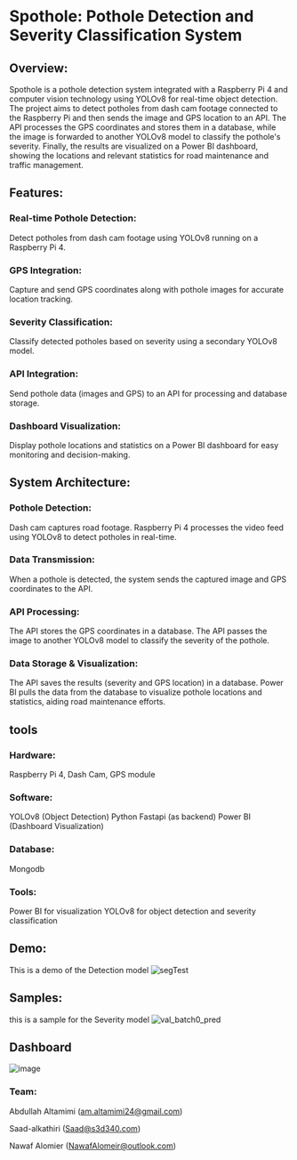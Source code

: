 
# Spothole: Pothole Detection and Severity Classification System

## Overview:

Spothole is a pothole detection system integrated with a Raspberry Pi 4 and computer vision technology using YOLOv8 for real-time object detection. The project aims to detect potholes from dash cam footage connected to the Raspberry Pi and then sends the image and GPS location to an API. The API processes the GPS coordinates and stores them in a database, while the image is forwarded to another YOLOv8 model to classify the pothole's severity. Finally, the results are visualized on a Power BI dashboard, showing the locations and relevant statistics for road maintenance and traffic management.

## Features:

### Real-time Pothole Detection:
Detect potholes from dash cam footage using YOLOv8 running on a Raspberry Pi 4.

### GPS Integration: 

Capture and send GPS coordinates along with pothole images for accurate location tracking.

### Severity Classification:

Classify detected potholes based on severity using a secondary YOLOv8 model.

### API Integration: 

Send pothole data (images and GPS) to an API for processing and database storage.

### Dashboard Visualization: 

Display pothole locations and statistics on a Power BI dashboard for easy monitoring and decision-making.


## System Architecture:

### Pothole Detection:

Dash cam captures road footage.
Raspberry Pi 4 processes the video feed using YOLOv8 to detect potholes in real-time.

### Data Transmission:

When a pothole is detected, the system sends the captured image and GPS coordinates to the API.

### API Processing:

The API stores the GPS coordinates in a database.
The API passes the image to another YOLOv8 model to classify the severity of the pothole.

### Data Storage & Visualization:

The API saves the results (severity and GPS location) in a database.
Power BI pulls the data from the database to visualize pothole locations and statistics, aiding road maintenance efforts.

## tools
### Hardware: 

Raspberry Pi 4, Dash Cam, GPS module

### Software:

YOLOv8 (Object Detection)
Python
Fastapi (as backend)
Power BI (Dashboard Visualization)

### Database: 

Mongodb

### Tools:
Power BI for visualization
YOLOv8 for object detection and severity classification

## Demo:

This is a demo of the Detection model
![segTest](https://github.com/user-attachments/assets/2f60d69c-e6a7-4e32-99ec-86c0d12c8997)

## Samples:

this is a sample for the Severity model
![val_batch0_pred](https://github.com/user-attachments/assets/0e1fae7f-36d7-43c7-ba1f-c19b1d99a780)


## Dashboard
![image](https://github.com/user-attachments/assets/7adf4d81-ce75-42f6-a4d5-96e4666ca57c)


### Team:
Abdullah Altamimi (am.altamimi24@gmail.com)

Saad-alkathiri (Saad@s3d340.com)

Nawaf Alomier (NawafAlomeir@outlook.com)




